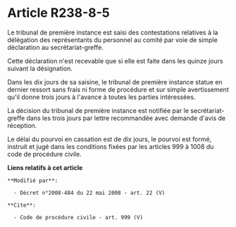 # Article R238-8-5

Le tribunal de première instance est saisi des contestations relatives à la délégation des représentants du personnel au
comité par voie de simple déclaration au secrétariat-greffe. 

Cette déclaration n'est recevable que si elle est faite dans les quinze jours suivant la désignation. 

Dans les dix jours de sa saisine, le tribunal de première instance statue en dernier ressort sans frais ni forme de procédure
et sur simple avertissement qu'il donne trois jours à l'avance à toutes les parties intéressées. 

La décision du tribunal de première instance est notifiée par le secrétariat-greffe dans les trois jours par lettre
recommandée avec demande d'avis de réception. 

Le délai du pourvoi en cassation est de dix jours, le pourvoi est formé, instruit et jugé dans les conditions fixées par les
articles 999 à 1008 du code de procédure civile.

**Liens relatifs à cet article**

	**Modifié par**:

	  - Décret n°2008-484 du 22 mai 2008 - art. 22 (V)

	**Cite**:

	  - Code de procédure civile - art. 999 (V)
